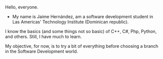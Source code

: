 Hello, everyone.

- My name is Jaime Hernández, am a software development student in Las Americas' Technology Institute (Dominican republic).

I know the basics (and some things not so basic) of C++, C#, Php, Python, and others. Still, I have much to learn.

My objective, for now, is to try a bit of everything before choosing a branch in the Software Development world.

